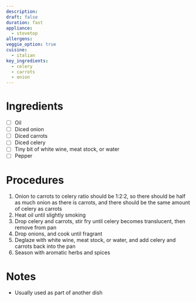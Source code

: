 ```yaml
---
description: 
draft: false
duration: fast
appliance:
  - stovetop
allergens: 
veggie_option: true
cuisine:
  - italian
key_ingredients:
  - celery
  - carrots
  - onion
---
```

# Ingredients
- [ ] Oil
- [ ] Diced onion
- [ ] Diced carrots
- [ ] Diced celery
- [ ] Tiny bit of white wine, meat stock, or water
- [ ] Pepper
# Procedures
1. Onion to carrots to celery ratio should be 1:2:2, so there should be half as much onion as there is carrots, and there should be the same amount of celery as carrots
2. Heat oil until slightly smoking
3. Drop celery and carrots, stir fry until celery becomes translucent, then remove from pan
4. Drop onions, and cook until fragrant
5. Deglaze with white wine, meat stock, or water, and add celery and carrots back into the pan
6. Season with aromatic herbs and spices
# Notes
- Usually used as part of another dish